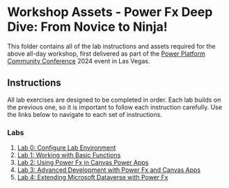 # Workshop Assets - Power Fx Deep Dive: From Novice to Ninja!

This folder contains all of the lab instructions and assets required for the above all-day workshop, first delivered as part of the [Power Platform Community Conference](https://powerplatformconf.com/#!/) 2024 event in Las Vegas.

## Instructions

All lab exercises are designed to be completed in order. Each lab builds on the previous one, so it is important to follow each instruction carefully. Use the links below to navigate to each set of instructions.

### Labs

1. [Lab 0: Configure Lab Environment](./Lab0-ConfigureLabEnvironment.md)
2. [Lab 1: Working with Basic Functions](./Lab1-WorkingWithBasicFunctions.md)
3. [Lab 2: Using Power Fx in Canvas Power Apps](./Lab2-UsingPowerFxInCanvasApps.md)
4. [Lab 3: Advanced Development with Power Fx and Canvas Apps](./Lab3-AdvancedPowerFxDevelopmentInCanvasApps.md)
5. [Lab 4: Extending Microsoft Dataverse with Power Fx](./Lab4-ExtendingDataverseWithPowerFx.md)
